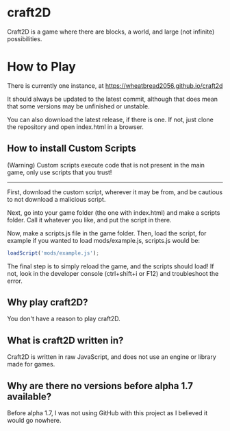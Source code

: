 # craft2D
Craft2D is a game where there are blocks, a world, and large (not infinite) possibilities.

# How to Play
There is currently one instance, at https://wheatbread2056.github.io/craft2d

It should always be updated to the latest commit, although that does mean that some versions may be unfinished or unstable.

You can also download the latest release, if there is one. If not, just clone the repository and open index.html in a browser.

## How to install Custom Scripts
(Warning) Custom scripts execute code that is not present in the main game, only use scripts that you trust!

---

First, download the custom script, wherever it may be from, and be cautious to not download a malicious script.

Next, go into your game folder (the one with index.html) and make a scripts folder. Call it whatever you like, and put the script in there.

Now, make a scripts.js file in the game folder. Then, load the script, for example if you wanted to load mods/example.js, scripts.js would be:

```js
loadScript('mods/example.js');
```

The final step is to simply reload the game, and the scripts should load! If not, look in the developer console (ctrl+shift+i or F12) and troubleshoot the error.

## Why play craft2D?
You don't have a reason to play craft2D.

## What is craft2D written in?
Craft2D is written in raw JavaScript, and does not use an engine or library made for games.

## Why are there no versions before alpha 1.7 available?
Before alpha 1.7, I was not using GitHub with this project as I believed it would go nowhere.
